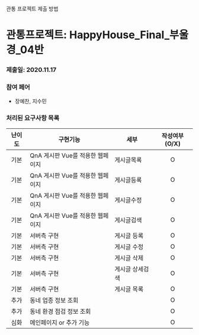 관통 프로젝트 제출 방법

# 관통프로젝트: HappyHouse_Final_부울경_04반
### 제출일: 2020.11.17
### 참여 페어
- 장예찬, 지수민

### 처리된 요구사항 목록
  
|난이도|구현기능|세부|작성여부(O/X)|
|:---:|---|---|:---:|
|기본|QnA 게시판 Vue를 적용한 웹페이지|게시글목록|O|
|기본|QnA 게시판 Vue를 적용한 웹페이지|게시글등록|O|
|기본|QnA 게시판 Vue를 적용한 웹페이지|게시글수정|O|
|기본|QnA 게시판 Vue를 적용한 웹페이지|게시글검색|O|
|기본|서버측 구현|게시글 등록|O|
|기본|서버측 구현|게시글 수정|O|
|기본|서버측 구현|게시글 삭제|O|
|기본|서버측 구현|게시글 상세검색|O|
|기본|서버측 구현|게시글 목록|O|
|추가|동네 업종 정보 조회||O|
|추가|동네 환경 점검 정보 조회||O|
|심화|메인페이지 or 추가 기능||O|
